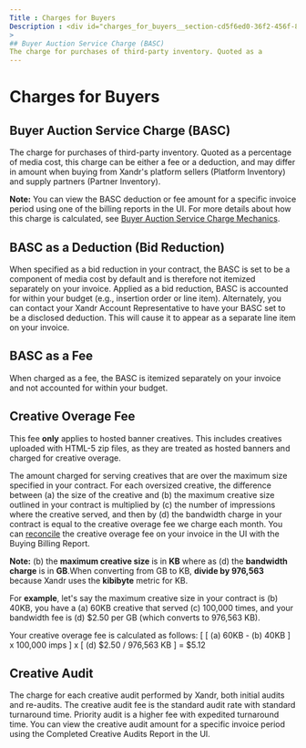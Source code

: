 ```yaml
---
Title : Charges for Buyers
Description : <div id="charges_for_buyers__section-cd5f6ed0-36f2-456f-89c2-ba166cb3aaf5"
>
## Buyer Auction Service Charge (BASC)
The charge for purchases of third-party inventory. Quoted as a
---
```



# Charges for Buyers


## Buyer Auction Service Charge (BASC)

The charge for purchases of third-party inventory. Quoted as a
percentage of media cost, this charge can be either a fee or a
deduction, and may differ in amount when buying from
Xandr's platform sellers (Platform Inventory)
and supply partners (Partner Inventory).




<b>Note:</b> You can view the BASC deduction
or fee amount for a specific invoice period using one of the billing
reports in the UI. For more details about how this charge is calculated,
see
<a href="buyer-auction-service-charge-mechanics.md" class="xref">Buyer
Auction Service Charge Mechanics</a>.





## BASC as a Deduction (Bid Reduction)

When specified as a bid reduction in your contract, the BASC is set to
be a component of media cost by default and is therefore not itemized
separately on your invoice. Applied as a bid reduction, BASC is
accounted for within your budget (e.g., insertion order or line item).
Alternately, you can contact your Xandr Account
Representative to have your BASC set to be a disclosed deduction. This
will cause it to appear as a separate line item on your invoice.

## BASC as a Fee

When charged as a fee, the BASC is itemized separately on your invoice
and not accounted for within your budget.


## Creative Overage Fee

This fee **only** applies to hosted banner creatives. This includes
creatives uploaded with HTML-5 zip files, as they are treated as hosted
banners and charged for creative overage.

The amount charged for serving creatives that are over the maximum size
specified in your contract. For each oversized creative, the difference
between (a) the size of the creative and (b) the maximum creative size
outlined in your contract is multiplied by (c) the number of impressions
where the creative served, and then by (d) the bandwidth charge in your
contract is equal to the creative overage fee we charge each month. You
can <a href="reconciling-your-invoice-with-reporting.md"
class="xref">reconcile</a> the creative overage fee on your invoice in
the UI with the Buying Billing Report.




<b>Note:</b> (b) the **maximum creative size**
is in **KB** where as (d) the **bandwidth charge** is in **GB**.When
converting from GB to KB, **divide by 976,563** because
Xandr uses the **kibibyte** metric for KB.





For **example**, let's say the maximum creative size in your contract is
(b) 40KB, you have a (a) 60KB creative that served (c) 100,000 times,
and your bandwidth fee is (d) $2.50 per GB (which converts to 976,563
KB).

Your creative overage fee is calculated as follows: \[ \[ (a) 60KB - (b)
40KB \] x 100,000 imps \] x \[ (d) $2.50 / 976,563 KB \] = $5.12


## Creative Audit

The charge for each creative audit performed by
Xandr, both initial audits and re-audits. The
creative audit fee is the standard audit rate with standard turnaround
time. Priority audit is a higher fee with expedited turnaround time. You
can view the creative audit amount for a specific invoice period using
the Completed Creative Audits Report
in the UI.






